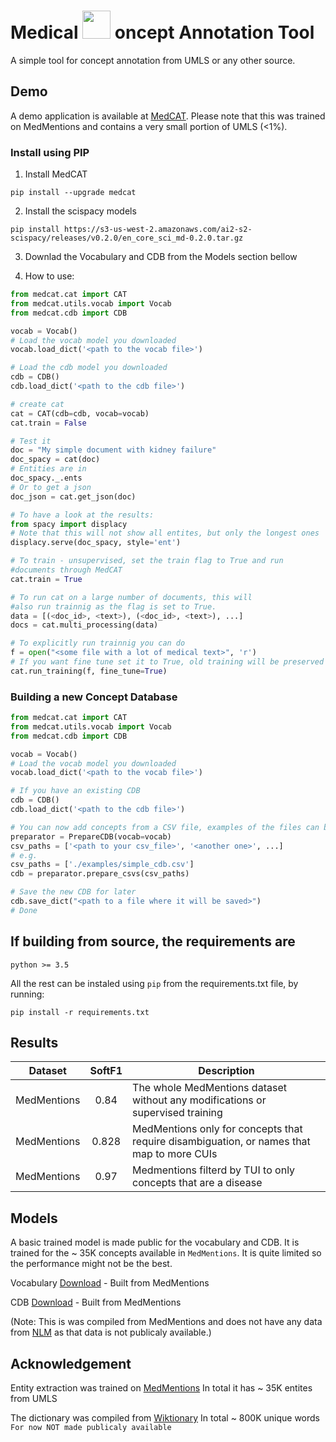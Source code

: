 # Medical  <img src="https://github.com/w-is-h/cat/blob/master/media/cat-logo.png" width=45> oncept Annotation Tool

A simple tool for concept annotation from UMLS or any other source.

## Demo
A demo application is available at [MedCAT](https://medcat.rosalind.kcl.ac.uk). Please note that this was trained on MedMentions
and contains a very small portion of UMLS (<1%). 


### Install using PIP
1. Install MedCAT 

`pip install --upgrade medcat`

2. Install the scispacy models

`pip install https://s3-us-west-2.amazonaws.com/ai2-s2-scispacy/releases/v0.2.0/en_core_sci_md-0.2.0.tar.gz`

3. Downlad the Vocabulary and CDB from the Models section bellow

4. How to use:
```python
from medcat.cat import CAT
from medcat.utils.vocab import Vocab
from medcat.cdb import CDB 

vocab = Vocab()
# Load the vocab model you downloaded
vocab.load_dict('<path to the vocab file>')

# Load the cdb model you downloaded
cdb = CDB()
cdb.load_dict('<path to the cdb file>') 

# create cat
cat = CAT(cdb=cdb, vocab=vocab)
cat.train = False

# Test it
doc = "My simple document with kidney failure"
doc_spacy = cat(doc)
# Entities are in
doc_spacy._.ents
# Or to get a json
doc_json = cat.get_json(doc)

# To have a look at the results:
from spacy import displacy
# Note that this will not show all entites, but only the longest ones
displacy.serve(doc_spacy, style='ent')

# To train - unsupervised, set the train flag to True and run
#documents through MedCAT
cat.train = True

# To run cat on a large number of documents, this will
#also run trainnig as the flag is set to True.
data = [(<doc_id>, <text>), (<doc_id>, <text>), ...]
docs = cat.multi_processing(data)

# To explicitly run trainnig you can do
f = open("<some file with a lot of medical text>", 'r')
# If you want fine tune set it to True, old training will be preserved
cat.run_training(f, fine_tune=True)
```


### Building a new Concept Database

```python
from medcat.cat import CAT
from medcat.utils.vocab import Vocab
from medcat.cdb import CDB 

vocab = Vocab()
# Load the vocab model you downloaded
vocab.load_dict('<path to the vocab file>')

# If you have an existing CDB
cdb = CDB()
cdb.load_dict('<path to the cdb file>') 

# You can now add concepts from a CSV file, examples of the files can be found in ./examples
preparator = PrepareCDB(vocab=vocab)
csv_paths = ['<path to your csv_file>', '<another one>', ...] 
# e.g.
csv_paths = ['./examples/simple_cdb.csv']
cdb = preparator.prepare_csvs(csv_paths)

# Save the new CDB for later
cdb.save_dict("<path to a file where it will be saved>")
# Done
```

## If building from source, the requirements are
`python >= 3.5`

All the rest can be instaled using `pip` from the requirements.txt file, by running:

`pip install -r requirements.txt`


## Results

| Dataset | SoftF1 | Description |
| --- | :---: | --- |
| MedMentions | 0.84 | The whole MedMentions dataset without any modifications or supervised training |
| MedMentions | 0.828 | MedMentions only for concepts that require disambiguation, or names that map to more CUIs |
| MedMentions | 0.97 | Medmentions filterd by TUI to only concepts that are a disease |


## Models
A basic trained model is made public for the vocabulary and CDB. It is trained for the ~ 35K concepts available in `MedMentions`. It is quite limited
so the performance might not be the best.

Vocabulary [Download](https://s3-eu-west-1.amazonaws.com/zkcl/vocab.dat) - Built from MedMentions

CDB [Download](https://s3-eu-west-1.amazonaws.com/zkcl/cdb-medmen.dat) - Built from MedMentions


(Note: This is was compiled from MedMentions and does not have any data from [NLM](https://www.nlm.nih.gov/research/umls/) as
that data is not publicaly available.)


## Acknowledgement
Entity extraction was trained on [MedMentions](https://github.com/chanzuckerberg/MedMentions) In total it has ~ 35K entites from UMLS

The dictionary was compiled from [Wiktionary](https://en.wiktionary.org/wiki/Wiktionary:Main_Page) In total ~ 800K unique words `For now NOT made publicaly available`
